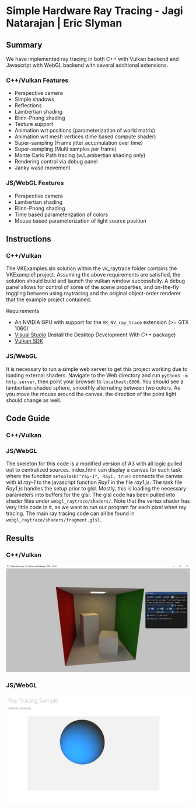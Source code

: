 # Simple Hardware Ray Tracing - Jagi Natarajan | Eric Slyman

## Summary

We have implemented ray tracing in both C++ with Vulkan backend and Javascript with WebGL backend with several additional extensions.

### C++/Vulkan Features

- Perspective camera
- Simple shadows
- Reflections
- Lambertian shading
- Blinn-Phong shading
- Texture support
- Animation wrt positions (parameterization of world matrix)
- Animation wrt mesh vertices (time based compute shader)
- Super-sampling (Frame jitter accumulation over time)
- Super-sampling (Multi samples per frame)
- Monte Carlo Path tracing (w/Lambertian shading only)
- Rendering control via debug panel
- Janky wasd movement

### JS/WebGL Features

- Perspective camera
- Lambertian shading
- Blinn-Phong shading
- Time based parameterization of colors
- Mouse based parameterization of light source position

## Instructions

### C++/Vulkan

The VKExamples.sln solution within the vk_raytrace folder contains the VKExample1 project. Assuming the above requirements are satisfied, the solution should build and launch the vulkan window successfully. A debug panel allows for control of some of the scene properties, and on-the-fly toggling between using raytracing and the original object-order renderer that the example project contained.

Requirements

- An NVIDIA GPU with support for the `VK_NV_ray_trace` extension (>= GTX 1060)
- [Visual Studio](https://visualstudio.microsoft.com/downloads/) (Install the Desktop Development With C++ package)
- [Vulkan SDK](https://vulkan.lunarg.com/sdk/home)

### JS/WebGL

It is necessary to run a simple web server to get this project working due to loading external shaders. Navigate to the Web directory and run `python3 -m http.server`, then point your browser to `localhost:8000`. You should see a lambertian-shaded sphere, smoothly alternating between two colors. As you move the mouse around the canvas, the direction of the point light should change as well.

## Code Guide

### C++/Vulkan

### JS/WebGL

The skeleton for this code is a modified version of A3 with all logic pulled out to centralized sources. index.html can display a canvas for each task where the function `setupTask("ray-1", Ray1, true)` connects the canvas with id *ray-1* to the javascript function *Ray1* in the file *ray1.js*. The task file *Ray1.js* handles the setup prior to glsl. Mostly, this is loading the necessary parameters into buffers for the glsl. The glsl code has been pulled into shader files under `webgl_raytrace/shaders/`. Note that the vertex shader has very little code in it, as we want to run our program for each pixel when ray tracing. The main ray tracing code can all be found in `webgl_raytrace/shaders/fragment.glsl`.

## Results

### C++/Vulkan

![The Vulkan raytracer with pathtracing enabled](results/real_path_tracing.png)

### JS/WebGL

![The WebGL raytracer](results/webgl_lambertian.png)